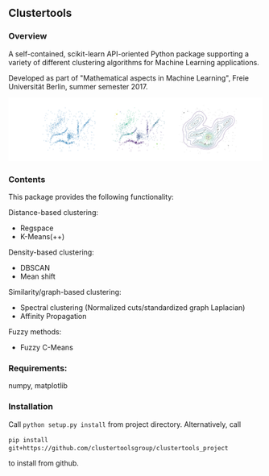 

## Clustertools

### Overview

A self-contained, scikit-learn API-oriented Python package supporting a variety of different clustering algorithms for Machine Learning applications.

Developed as part of "Mathematical aspects in Machine Learning", Freie Universität Berlin, summer semester 2017.

![](https://raw.githubusercontent.com/clustertoolsgroup/clustertools_project/master/images/meanshift_examples.png)

### Contents
This package provides the following functionality:

Distance-based clustering:

- Regspace
- K-Means(++)

Density-based clustering:

- DBSCAN
- Mean shift

Similarity/graph-based clustering:

- Spectral clustering (Normalized cuts/standardized graph Laplacian)
- Affinity Propagation 

Fuzzy methods:

- Fuzzy C-Means



### Requirements:
numpy, matplotlib


### Installation
Call
```python setup.py install```
from project directory. Alternatively, call
```
pip install git+https://github.com/clustertoolsgroup/clustertools_project
``` 
to install from github.


